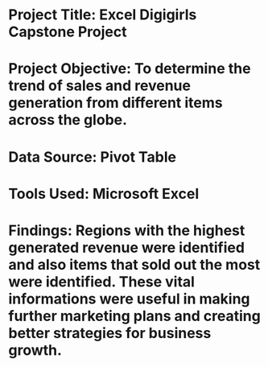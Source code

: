 # Project Title: Excel Digigirls Capstone Project

# Project Objective: To determine the trend of sales and revenue generation from different items across the globe.

# Data Source: Pivot Table

# Tools Used: Microsoft Excel

# Findings: Regions with the highest generated revenue were identified and also items that sold out the most were identified. These vital informations were useful in making further marketing plans and creating better strategies for business growth.
